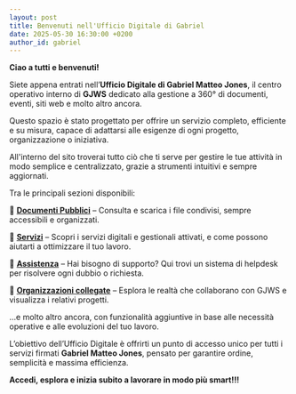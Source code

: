 ```yaml
---
layout: post
title: Benvenuti nell'Ufficio Digitale di Gabriel
date: 2025-05-30 16:30:00 +0200
author_id: gabriel
---
```


**Ciao a tutti e benvenuti!**

Siete appena entrati nell’**Ufficio Digitale di Gabriel Matteo Jones**, il centro operativo interno di **GJWS** dedicato alla gestione a 360° di documenti, eventi, siti web e molto altro ancora.

Questo spazio è stato progettato per offrire un servizio completo, efficiente e su misura, capace di adattarsi alle esigenze di ogni progetto, organizzazione o iniziativa.

All'interno del sito troverai tutto ciò che ti serve per gestire le tue attività in modo semplice e centralizzato, grazie a strumenti intuitivi e sempre aggiornati.

Tra le principali sezioni disponibili:

🔹 **[Documenti Pubblici](https://ufficio.gjws.it/documenti/)** – Consulta e scarica i file condivisi, sempre accessibili e organizzati.

🔹 **[Servizi](https://ufficio.gjws.it/servizi/)** – Scopri i servizi digitali e gestionali attivati, e come possono aiutarti a ottimizzare il tuo lavoro.

🔹 **[Assistenza](https://ufficio.gjws.it/assistenza/)** – Hai bisogno di supporto? Qui trovi un sistema di helpdesk per risolvere ogni dubbio o richiesta.

🔹 **[Organizzazioni collegate](https://ufficio.gjws.it/org/)** – Esplora le realtà che collaborano con GJWS e visualizza i relativi progetti.

…e molto altro ancora, con funzionalità aggiuntive in base alle necessità operative e alle evoluzioni del tuo lavoro.

L’obiettivo dell’Ufficio Digitale è offrirti un punto di accesso unico per tutti i servizi firmati **Gabriel Matteo Jones**, pensato per garantire ordine, semplicità e massima efficienza.

**Accedi, esplora e inizia subito a lavorare in modo più smart!!!**
